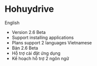 # Hohuydrive

English
- Version 2.6 Beta 
- Support installing applications
- Plans support 2 languages
Vietnamese
- Bản 2.6 Beta
- Hỗ trợ cài đặt ứng dụng
- Kế hoạch hỗ trợ 2 ngôn ngữ
